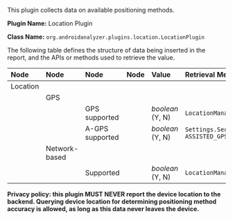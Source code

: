 This plugin collects data on available positioning methods.

**Plugin Name:** Location Plugin

**Class Name:** `org.androidanalyzer.plugins.location.LocationPlugin`

The following table defines the structure of data being inserted in the report, and the APIs or methods used to retrieve the value.

| **Node** | **Node** | **Node** | **Node** | **Value** | **Retrieval Method** |
|:---------|:---------|:---------|:---------|:----------|:---------------------|
| Location |          |          |          |           |                      |
|          | GPS      |          |          |           |                      |
|          |          | GPS supported |          |_boolean_ (Y, N) | `LocationManager.getAllProviders().contains("gps")`  |
|          |          | A-GPS supported |          |_boolean_ (Y, N) | `Settings.Secure.getInt(this.getContentResolver(), ASSISTED_GPS_ENABLED) != 0` |
|          | Network-based |          |          |           |                      |
|          |          | Supported |          | _boolean_ (Y, N) | `LocationManager.getAllProviders().contains("network")` |

**Privacy policy: this plugin MUST NEVER report the device location to the backend. Querying device location for determining positioning method accuracy is allowed, as long as this data never leaves the device.**